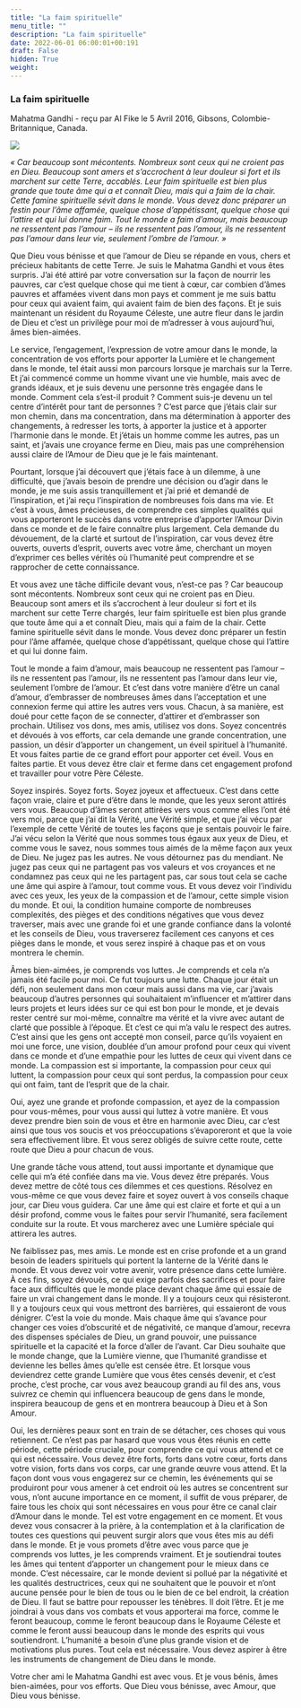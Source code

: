 ```yaml
---
title: "La faim spirituelle"
menu_title: ""
description: "La faim spirituelle"
date: 2022-06-01 06:00:01+00:191
draft: False
hidden: True
weight:
---
```

### La faim spirituelle

Mahatma Gandhi - reçu par Al Fike le 5 Avril 2016, Gibsons, Colombie-Britannique, Canada.

![](/fr-contemporary-messages/fr-contemporary-messages-by-date-order/fr-contemporary-messages-2016/fr-mahatma-gandhi.jpg)

*« Car beaucoup sont mécontents. Nombreux sont ceux qui ne croient pas en Dieu. Beaucoup sont amers et s’accrochent à leur douleur si fort et ils marchent sur cette Terre, accablés. Leur faim spirituelle est bien plus grande que toute âme qui a et connaît Dieu, mais qui a faim de la chair. Cette famine spirituelle sévit dans le monde. Vous devez donc préparer un festin pour l’âme affamée, quelque chose d’appétissant, quelque chose qui l’attire et qui lui donne faim. Tout le monde a faim d’amour, mais beaucoup ne ressentent pas l’amour – ils ne ressentent pas l’amour, ils ne ressentent pas l’amour dans leur vie, seulement l’ombre de l’amour. »*

Que Dieu vous bénisse et que l’amour de Dieu se répande en vous, chers et précieux habitants de cette Terre. Je suis le Mahatma Gandhi et vous êtes surpris. J’ai été attiré par votre conversation sur la façon de nourrir les pauvres, car c’est quelque chose qui me tient à cœur, car combien d’âmes pauvres et affamées vivent dans mon pays et comment je me suis battu pour ceux qui avaient faim, qui avaient faim de bien des façons. Et je suis maintenant un résident du Royaume Céleste, une autre fleur dans le jardin de Dieu et c’est un privilège pour moi de m’adresser à vous aujourd’hui, âmes bien-aimées.

Le service, l’engagement, l’expression de votre amour dans le monde, la concentration de vos efforts pour apporter la Lumière et le changement dans le monde, tel était aussi mon parcours lorsque je marchais sur la Terre. Et j’ai commencé comme un homme vivant une vie humble, mais avec de grands idéaux, et je suis devenu une personne très engagée dans le monde. Comment cela s’est-il produit ? Comment suis-je devenu un tel centre d’intérêt pour tant de personnes ? C’est parce que j’étais clair sur mon chemin, dans ma concentration, dans ma détermination à apporter des changements, à redresser les torts, à apporter la justice et à apporter l’harmonie dans le monde. Et j’étais un homme comme les autres, pas un saint, et j’avais une croyance ferme en Dieu, mais pas une compréhension aussi claire de l’Amour de Dieu que je le fais maintenant.

Pourtant, lorsque j’ai découvert que j’étais face à un dilemme, à une difficulté, que j’avais besoin de prendre une décision ou d’agir dans le monde, je me suis assis tranquillement et j’ai prié et demandé de l’inspiration, et j’ai reçu l’inspiration de nombreuses fois dans ma vie. Et c’est à vous, âmes précieuses, de comprendre ces simples qualités qui vous apporteront le succès dans votre entreprise d’apporter l’Amour Divin dans ce monde et de le faire connaître plus largement. Cela demande du dévouement, de la clarté et surtout de l’inspiration, car vous devez être ouverts, ouverts d’esprit, ouverts avec votre âme, cherchant un moyen d’exprimer ces belles vérités où l’humanité peut comprendre et se rapprocher de cette connaissance.

Et vous avez une tâche difficile devant vous, n’est-ce pas ? Car beaucoup sont mécontents. Nombreux sont ceux qui ne croient pas en Dieu. Beaucoup sont amers et ils s’accrochent à leur douleur si fort et ils marchent sur cette Terre chargés, leur faim spirituelle est bien plus grande que toute âme qui a et connaît Dieu, mais qui a faim de la chair. Cette famine spirituelle sévit dans le monde. Vous devez donc préparer un festin pour l’âme affamée, quelque chose d’appétissant, quelque chose qui l’attire et qui lui donne faim.

Tout le monde a faim d’amour, mais beaucoup ne ressentent pas l’amour – ils ne ressentent pas l’amour, ils ne ressentent pas l’amour dans leur vie, seulement l’ombre de l’amour. Et c’est dans votre manière d’être un canal d’amour, d’embrasser de nombreuses âmes dans l’acceptation et une connexion ferme qui attire les autres vers vous. Chacun, à sa manière, est doué pour cette façon de se connecter, d’attirer et d’embrasser son prochain. Utilisez vos dons, mes amis, utilisez vos dons. Soyez concentrés et dévoués à vos efforts, car cela demande une grande concentration, une passion, un désir d’apporter un changement, un éveil spirituel à l’humanité. Et vous faites partie de ce grand effort pour apporter cet éveil. Vous en faites partie. Et vous devez être clair et ferme dans cet engagement profond et travailler pour votre Père Céleste.

Soyez inspirés. Soyez forts. Soyez joyeux et affectueux. C’est dans cette façon vraie, claire et pure d’être dans le monde, que les yeux seront attirés vers vous. Beaucoup d’âmes seront attirées vers vous comme elles l’ont été vers moi, parce que j’ai dit la Vérité, une Vérité simple, et que j’ai vécu par l’exemple de cette Vérité de toutes les façons que je sentais pouvoir le faire. J’ai vécu selon la Vérité que nous sommes tous égaux aux yeux de Dieu, et comme vous le savez, nous sommes tous aimés de la même façon aux yeux de Dieu. Ne jugez pas les autres. Ne vous détournez pas du mendiant. Ne jugez pas ceux qui ne partagent pas vos valeurs et vos croyances et ne condamnez pas ceux qui ne les partagent pas, car sous tout cela se cache une âme qui aspire à l’amour, tout comme vous. Et vous devez voir l’individu avec ces yeux, les yeux de la compassion et de l’amour, cette simple vision du monde. Et oui, la condition humaine comporte de nombreuses complexités, des pièges et des conditions négatives que vous devez traverser, mais avec une grande foi et une grande confiance dans la volonté et les conseils de Dieu, vous traverserez facilement ces canyons et ces pièges dans le monde, et vous serez inspiré à chaque pas et on vous montrera le chemin.

Âmes bien-aimées, je comprends vos luttes. Je comprends et cela n’a jamais été facile pour moi. Ce fut toujours une lutte. Chaque jour était un défi, non seulement dans mon cœur mais aussi dans ma vie, car j’avais beaucoup d’autres personnes qui souhaitaient m’influencer et m’attirer dans leurs projets et leurs idées sur ce qui est bon pour le monde, et je devais rester centré sur moi-même, connaître ma vérité et la vivre avec autant de clarté que possible à l’époque. Et c’est ce qui m’a valu le respect des autres. C’est ainsi que les gens ont accepté mon conseil, parce qu’ils voyaient en moi une force, une vision, doublée d’un amour profond pour ceux qui vivent dans ce monde et d’une empathie pour les luttes de ceux qui vivent dans ce monde. La compassion est si importante, la compassion pour ceux qui luttent, la compassion pour ceux qui sont perdus, la compassion pour ceux qui ont faim, tant de l’esprit que de la chair.

Oui, ayez une grande et profonde compassion, et ayez de la compassion pour vous-mêmes, pour vous aussi qui luttez à votre manière. Et vous devez prendre bien soin de vous et être en harmonie avec Dieu, car c’est ainsi que tous vos soucis et vos préoccupations s’évaporeront et que la voie sera effectivement libre. Et vous serez obligés de suivre cette route, cette route que Dieu a pour chacun de vous.

Une grande tâche vous attend, tout aussi importante et dynamique que celle qui m’a été confiée dans ma vie. Vous devez être préparés. Vous devez mettre de côté tous ces dilemmes et ces questions. Résolvez en vous-même ce que vous devez faire et soyez ouvert à vos conseils chaque jour, car Dieu vous guidera. Car une âme qui est claire et forte et qui a un désir profond, comme vous le faites pour servir l’humanité, sera facilement conduite sur la route. Et vous marcherez avec une Lumière spéciale qui attirera les autres.

Ne faiblissez pas, mes amis. Le monde est en crise profonde et a un grand besoin de leaders spirituels qui portent la lanterne de la Vérité dans le monde. Et vous devez voir votre avenir, votre présence dans cette lumière. À ces fins, soyez dévoués, ce qui exige parfois des sacrifices et pour faire face aux difficultés que le monde place devant chaque âme qui essaie de faire un vrai changement dans le monde. Il y a toujours ceux qui résisteront. Il y a toujours ceux qui vous mettront des barrières, qui essaieront de vous dénigrer. C’est la voie du monde. Mais chaque âme qui s’avance pour changer ces voies d’obscurité et de négativité, ce manque d’amour, recevra des dispenses spéciales de Dieu, un grand pouvoir, une puissance spirituelle et la capacité et la force d’aller de l’avant. Car Dieu souhaite que le monde change, que la Lumière vienne, que l’humanité grandisse et devienne les belles âmes qu’elle est censée être. Et lorsque vous deviendrez cette grande Lumière que vous êtes censés devenir, et c’est proche, c’est proche, car vous avez beaucoup grandi au fil des ans, vous suivrez ce chemin qui influencera beaucoup de gens dans le monde, inspirera beaucoup de gens et en montrera beaucoup à Dieu et à Son Amour.

Oui, les dernières peaux sont en train de se détacher, ces choses qui vous retiennent. Ce n’est pas par hasard que vous vous êtes réunis en cette période, cette période cruciale, pour comprendre ce qui vous attend et ce qui est nécessaire. Vous devez être forts, forts dans votre cœur, forts dans votre vision, forts dans vos corps, car une grande œuvre vous attend. Et la façon dont vous vous engagerez sur ce chemin, les événements qui se produiront pour vous amener à cet endroit où les autres se concentrent sur vous, n’ont aucune importance en ce moment, il suffit de vous préparer, de faire tous les choix qui sont nécessaires en vous pour être ce canal clair d’Amour dans le monde. Tel est votre engagement en ce moment. Et vous devez vous consacrer à la prière, à la contemplation et à la clarification de toutes ces questions qui peuvent surgir alors que vous êtes mis au défi dans le monde. Et je vous promets d’être avec vous parce que je comprends vos luttes, je les comprends vraiment. Et je soutiendrai toutes les âmes qui tentent d’apporter un changement pour le mieux dans ce monde. C’est nécessaire, car le monde devient si pollué par la négativité et les qualités destructrices, ceux qui ne souhaitent que le pouvoir et n’ont aucune pensée pour le bien de tous ou le bien de ce bel endroit, la création de Dieu. Il faut se battre pour repousser les ténèbres. Il doit l’être. Et je me joindrai à vous dans vos combats et vous apporterai ma force, comme le feront beaucoup, comme le feront beaucoup dans le Royaume Céleste et comme le feront aussi beaucoup dans le monde des esprits qui vous soutiendront. L’humanité a besoin d’une plus grande vision et de motivations plus pures. Tout cela est nécessaire. Vous devez aspirer à être les instruments de changement de Dieu dans le monde.

Votre cher ami le Mahatma Gandhi est avec vous. Et je vous bénis, âmes bien-aimées, pour vos efforts. Que Dieu vous bénisse, avec Amour, que Dieu vous bénisse.

